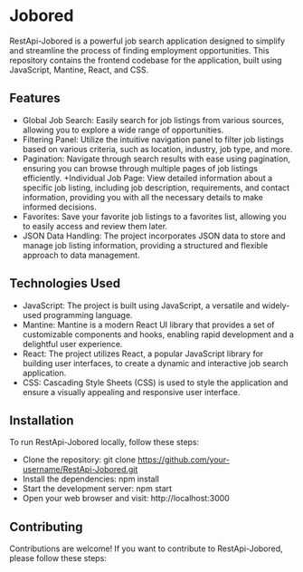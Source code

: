 # Jobored

RestApi-Jobored is a powerful job search application designed to simplify and streamline the process of finding employment opportunities. This repository contains the frontend codebase for the application, built using JavaScript, Mantine, React, and CSS.

## Features

- Global Job Search: Easily search for job listings from various sources, allowing you to explore a wide range of opportunities.
- Filtering Panel: Utilize the intuitive navigation panel to filter job listings based on various criteria, such as location, industry, job type, and more.
- Pagination: Navigate through search results with ease using pagination, ensuring you can browse through multiple pages of job listings efficiently.
  +Individual Job Page: View detailed information about a specific job listing, including job description, requirements, and contact information, providing you with all the necessary details to make informed decisions.
- Favorites: Save your favorite job listings to a favorites list, allowing you to easily access and review them later.
- JSON Data Handling: The project incorporates JSON data to store and manage job listing information, providing a structured and flexible approach to data management.

## Technologies Used

- JavaScript: The project is built using JavaScript, a versatile and widely-used programming language.
- Mantine: Mantine is a modern React UI library that provides a set of customizable components and hooks, enabling rapid development and a delightful user experience.
- React: The project utilizes React, a popular JavaScript library for building user interfaces, to create a dynamic and interactive job search application.
- CSS: Cascading Style Sheets (CSS) is used to style the application and ensure a visually appealing and responsive user interface.

## Installation

To run RestApi-Jobored locally, follow these steps:

- Clone the repository: git clone https://github.com/your-username/RestApi-Jobored.git
- Install the dependencies: npm install
- Start the development server: npm start
- Open your web browser and visit: http://localhost:3000

## Contributing

Contributions are welcome! If you want to contribute to RestApi-Jobored, please follow these steps:

